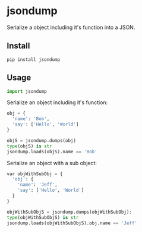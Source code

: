 # jsondump

Serialize a object including it's function into a JSON.


## Install

```
pip install jsondump
```

## Usage

```python
import jsondump
```

Serialize an object including it's function:


```python
obj = {
  'name': 'Bob',
  'say': ['Hello', 'World']
}

objS = jsondump.dumps(obj)
type(objS) is str
jsondump.loads(objS).name == 'Bob'
```

Serialize an object with a sub object:

```python
var objWithSubObj = {
  'obj': {
    'name': 'Jeff',
    'say': ['Hello', 'World']
  }
}

objWithSubObjS = jsondump.dumps(objWithSubObj);
type(objWithSubObjS) is str
jsondump.loads(objWithSubObjS).obj.name == 'Jeff'
```
